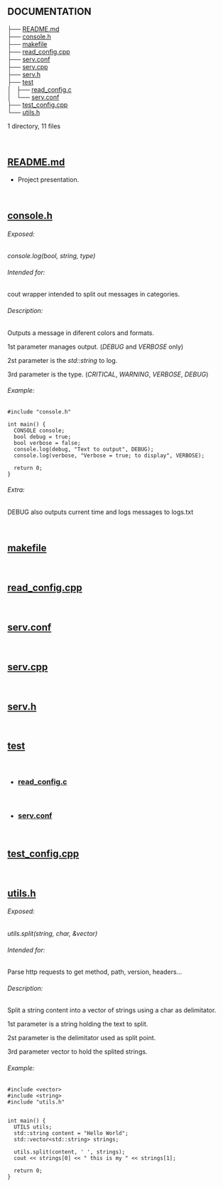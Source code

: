 ## **DOCUMENTATION**

├── [README.md](https://github.com/StringManolo/webserver/blob/master/FILES.md#readmemd)    
├── [console.h](https://github.com/StringManolo/webserver/blob/master/FILES.md#consoleh)  
├── [makefile](https://github.com/StringManolo/webserver/blob/master/FILES.md#makefile)  
├── [read_config.cpp](https://github.com/StringManolo/webserver/blob/master/FILES.md#read_configcpp)  
├── [serv.conf](https://github.com/StringManolo/webserver/blob/master/FILES.md#servconf)  
├── [serv.cpp](https://github.com/StringManolo/webserver/blob/master/FILES.md#servcpp)  
├── [serv.h](https://github.com/StringManolo/webserver/blob/master/FILES.md#servh)  
├── [test](https://github.com/StringManolo/webserver/blob/master/FILES.md#test)  
│   ├── [read_config.c](https://github.com/StringManolo/webserver/blob/master/FILES.md#read_configc)  
│   └── [serv.conf](https://github.com/StringManolo/webserver/blob/master/FILES.md#readconf)  
├── [test_config.cpp](https://github.com/StringManolo/webserver/blob/master/FILES.md#testconfigcpp)  
└── [utils.h](https://github.com/StringManolo/webserver/blob/master/FILES.md#utilsh)
  
1 directory, 11 files  
  
&nbsp;  
  
## **[README.md](https://github.com/StringManolo/webserver/blob/master/README.md)**  
+ Project presentation.  
  
&nbsp;  
  
## **[console.h](https://github.com/StringManolo/webserver/blob/master/console.h)**  
###### Exposed:  
  
   _console.log(bool, string, type)_  
  
###### Intended for:  
  
   cout wrapper intended to split out messages in categories.  
###### Description:
  
   Outputs a message in diferent colors and formats.  
  
   1st parameter manages output. (_DEBUG_ and _VERBOSE_ only)  
  
   2st parameter is the _std::string_ to log.  
  
   3rd parameter is the type. (_CRITICAL_, _WARNING_, _VERBOSE_, _DEBUG_)  
###### Example:
```
#include "console.h"

int main() {
  CONSOLE console;
  bool debug = true;
  bool verbose = false;
  console.log(debug, "Text to output", DEBUG);
  console.log(verbose, "Verbose = true; to display", VERBOSE);

  return 0;
}
```
  
###### Extra:  
DEBUG also outputs current time and logs messages to logs.txt
  
&nbsp;  
  
## **[makefile](https://github.com/StringManolo/webserver/blob/master/makefile)**  
  
&nbsp;

## **[read_config.cpp](https://github.com/StringManolo/webserver/blob/master/read_config.cpp)**  
  
&nbsp;
  
## **[serv.conf](https://github.com/StringManolo/webserver/blob/master/serv.conf)**  
  
&nbsp;
  
## **[serv.cpp](https://github.com/StringManolo/webserver/blob/master/serv.cpp)**  
  
&nbsp;
  
## **[serv.h](https://github.com/StringManolo/webserver/blob/master/serv.h)**  
  
&nbsp;
  
## **[test](https://github.com/StringManolo/webserver/blob/master/test)**  
  
&nbsp;
  
+  ### **[read_config.c](https://github.com/StringManolo/webserver/blob/master/test/read_config.c)**  
  
&nbsp;
  
+  ### **[serv.conf](https://github.com/StringManolo/webserver/blob/master/test/serv.conf)**  
  
&nbsp;
  
## **[test_config.cpp](https://github.com/StringManolo/webserver/blob/master/test_config.cpp)**  
  
&nbsp;
  
## **[utils.h](https://github.com/StringManolo/webserver/blob/master/utils.h)**  
###### Exposed:  
  
   _utils.split(string, char, &vector<string>)_  
  
###### Intended for:  
  
   Parse http requests to get method, path, version, headers...
###### Description:
  
   Split a string content into a vector of strings using a char as delimitator.  

   1st parameter is a string holding the text to split.  
  
   2st parameter is the delimitator used as split point.  
  
   3rd parameter vector to hold the splited strings.  
###### Example:
```
#include <vector>
#include <string>
#include "utils.h"


int main() {
  UTILS utils;
  std::string content = "Hello World";
  std::vector<std::string> strings;

  utils.split(content, ' ', strings);
  cout << strings[0] << " this is my " << strings[1];

  return 0;
}
```
  
